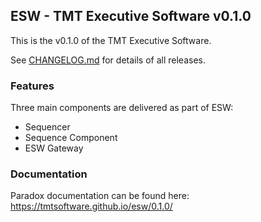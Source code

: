 ## ESW - TMT Executive Software v0.1.0

This is the v0.1.0 of the TMT Executive Software.

See [CHANGELOG.md](CHANGELOG.md) for details of all releases.

### Features
Three main components are delivered as part of ESW:
* Sequencer
* Sequence Component
* ESW Gateway

### Documentation

Paradox documentation can be found here: https://tmtsoftware.github.io/esw/0.1.0/